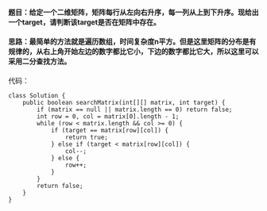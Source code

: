 #### 题目：给定一个二维矩阵，矩阵每行从左向右升序，每一列从上到下升序。现给出一个target，请判断该target是否在矩阵中存在。

#### 思路：最简单的方法就是遍历数组，时间复杂度n平方。但是这里矩阵的分布是有规律的，从右上角开始左边的数字都比它小，下边的数字都比它大，所以这里可以采用二分查找方法。

代码：
```
class Solution {
    public boolean searchMatrix(int[][] matrix, int target) {
        if (matrix == null || matrix.length == 0) return false;
        int row = 0, col = matrix[0].length - 1;
        while (row < matrix.length && col >= 0) {
            if (target == matrix[row][col]) {
                return true;
            } else if (target < matrix[row][col]) {
                col--;
            } else {
                row++;
            }
        }
        return false;
    }
}
```
